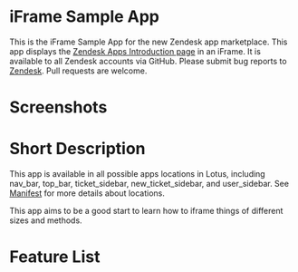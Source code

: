 # iFrame Sample App

This is the iFrame Sample App for the new Zendesk app marketplace. This app displays the [Zendesk Apps Introduction page](http://developer.zendesk.com/documentation/apps/introduction.html) in an iFrame. It is available to all Zendesk accounts via GitHub. Please submit bug reports to [Zendesk](https://support.zendesk.com/requests/new). Pull requests are welcome.

# Screenshots



# Short Description

This app is available in all possible apps locations in Lotus, including nav_bar, top_bar, ticket_sidebar, new_ticket_sidebar, and user_sidebar. See [Manifest](http://developer.zendesk.com/documentation/apps/manifest.html) for more details about locations.

This app aims to be a good start to learn how to iframe things of different sizes and methods.

# Feature List
